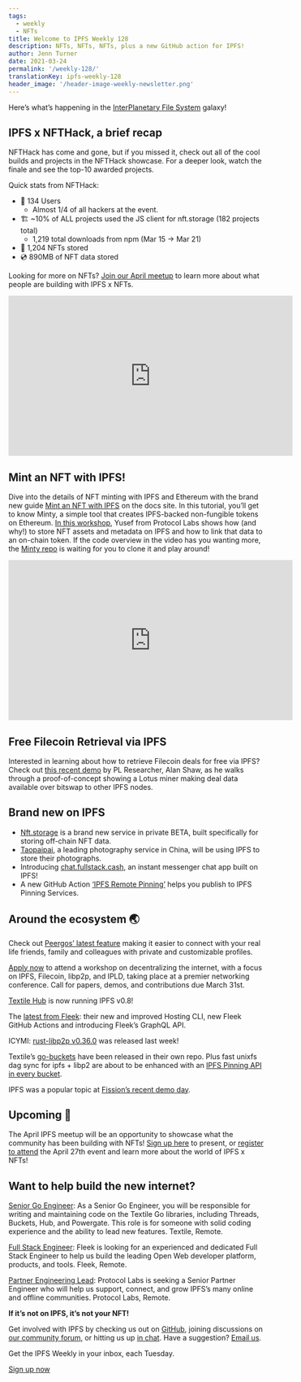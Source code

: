 ```yaml
---
tags:
  - weekly
  - NFTs
title: Welcome to IPFS Weekly 128
description: NFTs, NFTs, NFTs, plus a new GitHub action for IPFS!
author: Jenn Turner
date: 2021-03-24
permalink: '/weekly-128/'
translationKey: ipfs-weekly-128
header_image: '/header-image-weekly-newsletter.png'
---
```


Here’s what’s happening in the [InterPlanetary File System](https://ipfs.io/) galaxy!

## IPFS x NFTHack, a brief recap

NFTHack has come and gone, but if you missed it, check out all of the cool builds and projects in the NFTHack showcase. For a deeper look, watch the finale and see the top-10 awarded projects.

Quick stats from NFTHack:

- 👤 134 Users
  - Almost 1/4 of all hackers at the event.
- 🏗 \~10% of ALL projects used the JS client for nft.storage (182 projects total)
  - 1,219 total downloads from npm (Mar 15 → Mar 21)
- 📌 1,204 NFTs stored
- 💿 890MB of NFT data stored

Looking for more on NFTs? [Join our April meetup](https://www.meetup.com/San-Francisco-IPFS/events/276123324/) to learn more about what people are building with IPFS x NFTs.

<iframe width="560" height="315" src="https://www.youtube.com/embed/WNukgBtlWeU" title="YouTube video player" frameborder="0" allow="accelerometer; autoplay; clipboard-write; encrypted-media; gyroscope; picture-in-picture" allowfullscreen></iframe>

## Mint an NFT with IPFS!

Dive into the details of NFT minting with IPFS and Ethereum with the brand new guide [Mint an NFT with IPFS](https://docs.ipfs.io/how-to/mint-nfts-with-ipfs) on the docs site. In this tutorial, you’ll get to know Minty, a simple tool that creates IPFS-backed non-fungible tokens on Ethereum. [In this workshop](https://www.youtube.com/watch?v=WNukgBtlWeU&feature=youtu.be), Yusef from Protocol Labs shows how (and why!) to store NFT assets and metadata on IPFS and how to link that data to an on-chain token. If the code overview in the video has you wanting more, the [Minty repo](https://github.com/yusefnapora/minty) is waiting for you to clone it and play around!

<iframe width="560" height="315" src="https://www.youtube.com/embed/oeCaKXbhPls" title="YouTube video player" frameborder="0" allow="accelerometer; autoplay; clipboard-write; encrypted-media; gyroscope; picture-in-picture" allowfullscreen></iframe>

## Free Filecoin Retrieval via IPFS

Interested in learning about how to retrieve Filecoin deals for free via IPFS? Check out [this recent demo](https://www.youtube.com/watch?v=oeCaKXbhPls) by PL Researcher, Alan Shaw, as he walks through a proof-of-concept showing a Lotus miner making deal data available over bitswap to other IPFS nodes.

## Brand new on IPFS

- [Nft.storage](https://nft.storage/) is a brand new service in private BETA, built specifically for storing off-chain NFT data.
- [Taopaipai](https://mp.weixin.qq.com/s/uHU4dNuC96YTh0_BydpH5A), a leading photography service in China, will be using IPFS to store their photographs.
- Introducing [chat.fullstack.cash](https://chat.fullstack.cash/), an instant messenger chat app built on IPFS!
- A new GitHub Action [‘IPFS Remote Pinning’](https://github.com/marketplace/actions/ipfs-remote-pinning) helps you publish to IPFS Pinning Services.

## Around the ecosystem 🌏

Check out [Peergos’ latest feature](https://peergos.org/posts/social-profile) making it easier to connect with your real life friends, family and colleagues with private and customizable profiles.

[Apply now](https://research.protocol.ai/blog/2021/decentralising-the-internet-with-ipfs-and-filecoin-di2f-workshop-at-ifip-networking-2021-call-for-contributions/) to attend a workshop on decentralizing the internet, with a focus on IPFS, Filecoin, libp2p, and IPLD, taking place at a premier networking conference. Call for papers, demos, and contributions due March 31st.

[Textile Hub](https://textile.io/) is now running IPFS v0.8!

The [latest from Fleek](https://blog.fleek.co/posts/release-update-fleek-cli-github-actions): their new and improved Hosting CLI, new Fleek GitHub Actions and introducing Fleek’s GraphQL API.

ICYMI: [rust-libp2p v0.36.0](https://github.com/libp2p/rust-libp2p/blob/master/CHANGELOG.md) was released last week!

Textile’s [go-buckets](https://github.com/textileio/go-buckets) have been released in their own repo. Plus fast unixfs dag sync for ipfs + libp2 are about to be enhanced with an [IPFS Pinning API in every bucket](https://github.com/textileio/go-buckets/pull/2).

IPFS was a popular topic at [Fission’s recent demo day](https://blog.fission.codes/fission-demo-day-march-2021).

## Upcoming 📅

The April IPFS meetup will be an opportunity to showcase what the community has been building with NFTs! [Sign up here](https://protocollabs.typeform.com/to/hLGfKhxn) to present, or [register to attend](https://www.meetup.com/San-Francisco-IPFS/events/276123324/) the April 27th event and learn more about the world of IPFS x NFTs!

## Want to help build the new internet?

[Senior Go Engineer](https://textile.breezy.hr/p/421d4f71a227-senior-go-engineer): As a Senior Go Engineer, you will be responsible for writing and maintaining code on the Textile Go libraries, including Threads, Buckets, Hub, and Powergate. This role is for someone with solid coding experience and the ability to lead new features. Textile, Remote.

[Full Stack Engineer](https://angel.co/company/fleekhq/jobs/879081-full-stack-engineer): Fleek is looking for an experienced and dedicated Full Stack Engineer to help us build the leading Open Web developer platform, products, and tools. Fleek, Remote.

[Partner Engineering Lead](https://jobs.lever.co/protocol/eb99c5db-b2bf-4af0-b3bc-c14406fc3d31): Protocol Labs is seeking a Senior Partner Engineer who will help us support, connect, and grow IPFS’s many online and offline communities. Protocol Labs, Remote.

**If it’s not on IPFS, it’s not your NFT!**

Get involved with IPFS by checking us out on [GitHub](https://github.com/ipfs), joining discussions on [our community forum](https://discuss.ipfs.io/), or hitting us up [in chat](https://riot.im/app/#/room/#ipfs:matrix.org). Have a suggestion? [Email us](mailto:newsletter@ipfs.io).

Get the IPFS Weekly in your inbox, each Tuesday.

<p><a href="https://ipfs.us4.list-manage.com/subscribe?u=25473244c7d18b897f5a1ff6b&id=cad54b2230" class="button button-primary">Sign up now</a></p>
